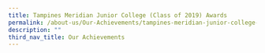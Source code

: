 ```yaml
---
title: Tampines Meridian Junior College (Class of 2019) Awards
permalink: /about-us/Our-Achievements/tampines-meridian-junior-college-class-of-2019-awards
description: ""
third_nav_title: Our Achievements
---
```

